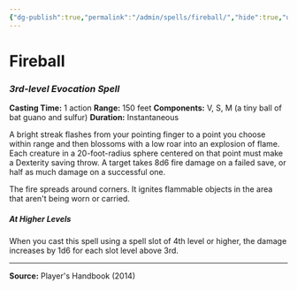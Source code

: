 ```yaml
---
{"dg-publish":true,"permalink":"/admin/spells/fireball/","hide":true,"updated":"2025-08-11T11:53:30.863+01:00"}
---
```


# Fireball
### *3rd-level Evocation Spell*
**Casting Time:** 1 action
**Range:** 150 feet
**Components:** V, S, M (a tiny ball of bat guano and sulfur)
**Duration:** Instantaneous

A bright streak flashes from your pointing finger to a point you choose within range and then blossoms with a low roar into an explosion of flame. Each creature in a 20-foot-radius sphere centered on that point must make a Dexterity saving throw. A target takes 8d6 fire damage on a failed save, or half as much damage on a successful one.

The fire spreads around corners. It ignites flammable objects in the area that aren't being worn or carried.

##### At Higher Levels
When you cast this spell using a spell slot of 4th level or higher, the damage increases by 1d6 for each slot level above 3rd.

---
**Source:** Player's Handbook (2014)